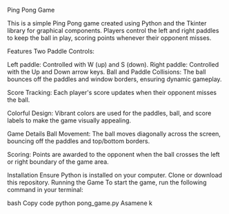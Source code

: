 Ping Pong Game

This is a simple Ping Pong game created using Python and the Tkinter library for graphical components. Players control the left and right paddles to keep the ball in play, scoring points whenever their opponent misses.

Features
Two Paddle Controls:

Left paddle: Controlled with W (up) and S (down).
Right paddle: Controlled with the Up and Down arrow keys.
Ball and Paddle Collisions:
The ball bounces off the paddles and window borders, ensuring dynamic gameplay.

Score Tracking:
Each player's score updates when their opponent misses the ball.

Colorful Design:
Vibrant colors are used for the paddles, ball, and score labels to make the game visually appealing.

Game Details
Ball Movement:
The ball moves diagonally across the screen, bouncing off the paddles and top/bottom borders.

Scoring:
Points are awarded to the opponent when the ball crosses the left or right boundary of the game area.

Installation
Ensure Python is installed on your computer.
Clone or download this repository.
Running the Game
To start the game, run the following command in your terminal:

bash
Copy code
python pong_game.py
Asamene k

